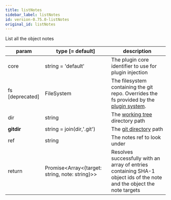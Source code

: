 ```yaml
---
title: listNotes
sidebar_label: listNotes
id: version-0.75.0-listNotes
original_id: listNotes
---
```


List all the object notes

| param           | type [= default]                                   | description                                                                                                            |
| --------------- | -------------------------------------------------- | ---------------------------------------------------------------------------------------------------------------------- |
| core            | string = 'default'                                 | The plugin core identifier to use for plugin injection                                                                 |
| fs [deprecated] | FileSystem                                         | The filesystem containing the git repo. Overrides the fs provided by the [plugin system](./plugin_fs.md).              |
| dir             | string                                             | The [working tree](dir-vs-gitdir.md) directory path                                                                    |
| **gitdir**      | string = join(dir,'.git')                          | The [git directory](dir-vs-gitdir.md) path                                                                             |
| ref             | string                                             | The notes ref to look under                                                                                            |
| return          | Promise\<Array\<{target: string, note: string}\>\> | Resolves successfully with an array of entries containing SHA-1 object ids of the note and the object the note targets |

<script>
(function rewriteEditLink() {
  const el = document.querySelector('a.edit-page-link.button');
  if (el) {
    el.href = 'https://github.com/isomorphic-git/isomorphic-git/edit/master/src/commands/listNotes.js';
  }
})();
</script>